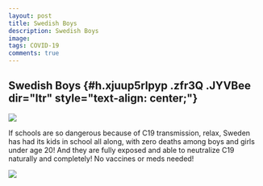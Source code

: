 ```yaml
---
layout: post
title: Swedish Boys
description: Swedish Boys
image: 
tags: COVID-19
comments: true
---
```


Swedish Boys {#h.xjuup5rlpyp .zfr3Q .JYVBee dir="ltr" style="text-align: center;"}
------------

[![](https://lh5.googleusercontent.com/S1FzdnZ6IDAPCZC0HSE9_go9EnU6tlQyFspTZNB9ff4jzIcf1LsFCM4JkF8AC5_3SBP7MoNkM_5fPFqn7WXsw7fTBu5ohXZO_elJvAqgzfzg19HbVTo=w1280)](https://www.google.com/url?q=https%3A%2F%2Fredcap.med.usc.edu%2Fsurveys%2F%3Fs%3DJ7KEL4YTKT&sa=D&sntz=1&usg=AFQjCNGgmJPVlIxKzdq9Pd16K5HC0kstRQ)

If schools are so dangerous because of C19 transmission, relax, Sweden
has had its kids in school all along, with zero deaths among boys and
girls under age 20! And they are fully exposed and able to neutralize
C19 naturally and completely! No vaccines or meds needed!

![](https://lh3.googleusercontent.com/d0XCvYMdxbUhLFFsMGcoFfe_LC2w91H-aABQ9DH_kf1-rQAXxIaxLnSF1LOx1N1-NCsiZcx_H-OOONuvVTVsFtoZSz03uTk4niv8jbZbggO6IWxxczo=w1280)
